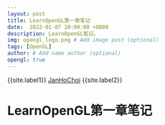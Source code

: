```yaml
---
layout: post
title: LearnOpenGL第一章笔记
date:  2022-01-07 20:00:00 +0800
description: LearnOpenGL笔记。
img: opengl_logo.png # Add image post (optional)
tags: [OpenGL]
author: # Add name author (optional)
opengl: true
---
```


{{site.label1}} <a href="https://github.com/janhochoi/" target="\_blank">JanHoChoi</a> {{site.label2}}

# LearnOpenGL第一章笔记



